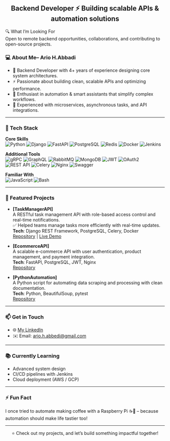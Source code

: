 <h2 align="center">Backend Developer ⚡ Building scalable APIs & automation solutions</h2>


🔍 What I’m Looking For  
Open to remote backend opportunities, collaborations, and contributing to open-source projects.


### 💻 About Me– Ario H.Abbadi

- 🧠 Backend Developer with 4+ years of experience designing core system architectures.  
- ⚡ Passionate about building clean, scalable APIs and optimizing performance.  
- 🤖 Enthusiast in automation & smart assistants that simplify complex workflows.  
- 🚀 Experienced with microservices, asynchronous tasks, and API integrations.  

---

### 🔧 Tech Stack  

**Core Skills**  
![Python](https://img.shields.io/badge/Python-3670A0?style=flat&logo=python&logoColor=ffdd54)
![Django](https://img.shields.io/badge/Django-092E20?style=flat&logo=django&logoColor=white)
![FastAPI](https://img.shields.io/badge/FastAPI-009688?style=flat&logo=fastapi&logoColor=white)
![PostgreSQL](https://img.shields.io/badge/PostgreSQL-316192?style=flat&logo=postgresql&logoColor=white)
![Redis](https://img.shields.io/badge/Redis-CC0000?style=flat&logo=redis&logoColor=white)
![Docker](https://img.shields.io/badge/Docker-0db7ed?style=flat&logo=docker&logoColor=white)
![Jenkins](https://img.shields.io/badge/Jenkins-D24939?style=flat&logo=jenkins&logoColor=white)


**Additional Tools**  
![gRPC](https://img.shields.io/badge/gRPC-000?style=flat&logo=grpc&logoColor=white)
![GraphQL](https://img.shields.io/badge/GraphQL-E10098?style=flat&logo=graphql&logoColor=white)
![RabbitMQ](https://img.shields.io/badge/RabbitMQ-FF6600?style=flat&logo=rabbitmq&logoColor=white)
![MongoDB](https://img.shields.io/badge/MongoDB-4EA94B?style=flat&logo=mongodb&logoColor=white)
![JWT](https://img.shields.io/badge/JWT-000000?style=flat&logo=jsonwebtokens&logoColor=white)
![OAuth2](https://img.shields.io/badge/OAuth2-3A3A3A?style=flat&logo=auth0&logoColor=white)
![REST API](https://img.shields.io/badge/REST-02569B?style=flat&logo=api&logoColor=white)
![Celery](https://img.shields.io/badge/Celery-37814A?style=flat&logo=celery&logoColor=white)
![Nginx](https://img.shields.io/badge/Nginx-009639?style=flat&logo=nginx&logoColor=white)
![Swagger](https://img.shields.io/badge/Swagger-85EA2D?style=flat&logo=swagger&logoColor=black)

**Familiar With**  
![JavaScript](https://img.shields.io/badge/JavaScript-323330?style=flat&logo=javascript&logoColor=f7df1e)
![Bash](https://img.shields.io/badge/Bash-4EAA25?style=flat&logo=gnu-bash&logoColor=white)

---

### 🌟 Featured Projects

- **[TaskManagerAPI]**  
  A RESTful task management API with role-based access control and real-time notifications.  
  ✅ Helped teams manage tasks more efficiently with real-time updates.  
  **Tech**: Django REST Framework, PostgreSQL, Celery, Docker  
  [Repository](...) | [Live Demo](...)


- **[EcommerceAPI]**  
  A scalable e-commerce API with user authentication, product management, and payment integration.  
  **Tech**: FastAPI, PostgreSQL, JWT, Nginx  
  [Repository](https://github.com/diaco-dev/ecommerce-api)

- **[PythonAutomation]**  
  A Python script for automating data scraping and processing with clean documentation.  
  **Tech**: Python, BeautifulSoup, pytest  
  [Repository](https://github.com/diaco-dev/python-automation)

---


### 📫 Get in Touch

- 🌐 [My LinkedIn](www.linkedin.com/in/ario-hasanabbadi-09b918381)
- ✉️ Email: ario.h.abbedi@gmail.com

---

### 📚 Currently Learning  
- Advanced system design  
- CI/CD pipelines with Jenkins  
- Cloud deployment (AWS / GCP)  

---

### ⚡ Fun Fact
I once tried to automate making coffee with a Raspberry Pi ☕🤖 – because automation should make life tastier too!

---



<p align="center">⭐ Check out my projects, and let’s build something impactful together!</p>

